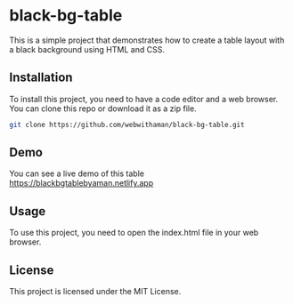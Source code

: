 # black-bg-table

This is a simple project that demonstrates how to create a table layout with a black background using HTML and CSS.

## Installation

To install this project, you need to have a code editor and a web browser. You can clone this repo or download it as a zip file.

```bash
git clone https://github.com/webwithaman/black-bg-table.git
```

## Demo

You can see a live demo of this table https://blackbgtablebyaman.netlify.app

## Usage

To use this project, you need to open the index.html file in your web browser.

## License

This project is licensed under the MIT License.
